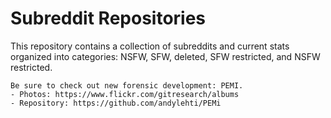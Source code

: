 # Subreddit Repositories

This repository contains a collection of subreddits and current stats organized into categories: NSFW, SFW, deleted, SFW restricted, and NSFW restricted.

```
Be sure to check out new forensic development: PEMI.
- Photos: https://www.flickr.com/gitresearch/albums
- Repository: https://github.com/andylehti/PEMi
```
